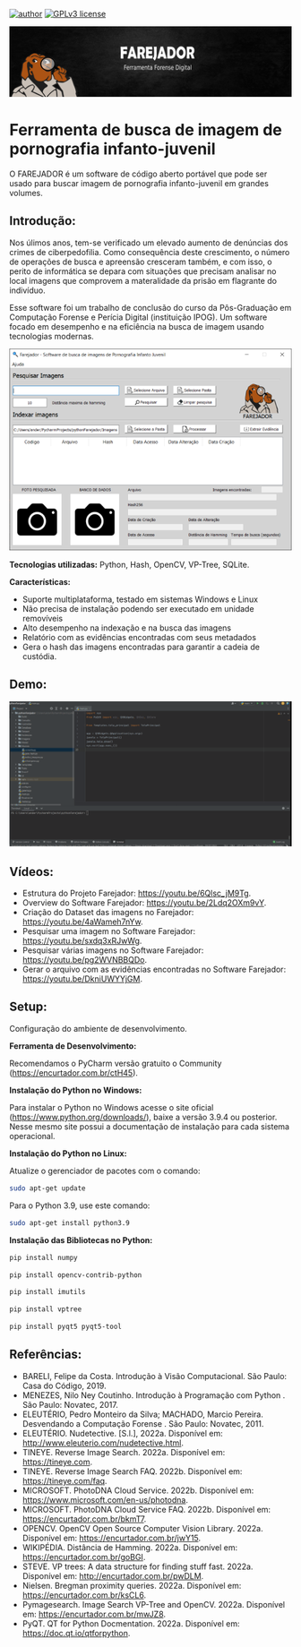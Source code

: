 [![author](https://img.shields.io/badge/author-andersonsantana-red.svg)](https://www.linkedin.com/in/anderson-santana-53a51a69) [![GPLv3 license](https://img.shields.io/badge/License-GPLv3-blue.svg)](http://perso.crans.org/besson/LICENSE.html)

<p align="center">
  <img src="banner.png" >
</p>

# Ferramenta de busca de imagem de pornografia infanto-juvenil


O FAREJADOR é um software de código aberto portável que pode ser usado para buscar imagem de pornografia infanto-juvenil em grandes volumes.

## Introdução:

Nos úlimos anos, tem-se verificado um elevado aumento de denúncias dos crimes de ciberpedofilia. Como consequência deste crescimento, o número de operações de busca e apreensão cresceram também, e com isso, o perito de informática se depara com situações que precisam analisar no local imagens que comprovem a materalidade da prisão em flagrante do indivíduo.

Esse software foi um trabalho de conclusão do curso da Pôs-Graduação em Computação Forense e Perícia Digital (instituição IPOG). Um software focado em desempenho e na eficiência na busca de imagem usando tecnologias modernas.

<p align="center">
  <img src="farejador.png?w=100">
</p>

**Tecnologias utilizadas:** Python, Hash, OpenCV, VP-Tree, SQLite.

**Características:**
* Suporte multiplataforma, testado em sistemas Windows e Linux
* Não precisa de instalação podendo ser executado em unidade removíveis
* Alto desempenho na indexação e na busca das imagens
* Relatório com as evidências encontradas com seus metadados
* Gera o hash das imagens encontradas para garantir a cadeia de custódia. 

## Demo:

![Watch the video](demo.gif)


## Vídeos:

* Estrutura do Projeto Farejador: https://youtu.be/6Qlsc_jM9Tg.
* Overview do Software Farejador: https://youtu.be/2Ldq2OXm9vY.
* Criação do Dataset das imagens no Farejador: https://youtu.be/4aWameh7nYw.
* Pesquisar uma imagem no Software Farejador: https://youtu.be/sxdq3xRJwWg.
* Pesquisar várias imagens no Software Farejador: https://youtu.be/pg2WVNBBQDo.
* Gerar o arquivo com as evidências encontradas no Software Farejador: https://youtu.be/DkniUWYYjGM.



## Setup:
Configuração do ambiente de desenvolvimento.

**Ferramenta de Desenvolvimento:**

Recomendamos o PyCharm versão gratuito o Community (https://encurtador.com.br/ctH45).

<b>Instalação do Python no Windows:</b>

Para instalar o Python no Windows acesse o site oficial (https://www.python.org/downloads/), baixe a versão 3.9.4 ou posterior. Nesse mesmo site possui a documentação de instalação para cada sistema operacional.

<b>Instalação do Python no Linux:</b>

Atualize o gerenciador de pacotes com o comando:
```sh
sudo apt-get update
```
Para o Python 3.9, use este comando:
```sh
sudo apt-get install python3.9
```

<b>Instalação das Bibliotecas no Python:</b>
```sh
pip install numpy
```
```sh
pip install opencv-contrib-python
```
```sh
pip install imutils
```
```sh
pip install vptree
```
```sh
pip install pyqt5 pyqt5-tool
```


## Referências:

* BARELI, Felipe da Costa. Introdução à Visão Computacional. São Paulo: Casa do Código, 2019.
* MENEZES, Nilo Ney Coutinho. Introdução à Programação com Python . São Paulo: Novatec, 2017.
* ELEUTÉRIO, Pedro Monteiro da Silva; MACHADO, Marcio Pereira. Desvendando a Computação Forense . São Paulo: Novatec, 2011.
* ELEUTÉRIO. Nudetective. [S.l.], 2022a. Disponível em: http://www.eleuterio.com/nudetective.html.
* TINEYE. Reverse Image Search. 2022a. Disponível em: https://tineye.com.
* TINEYE. Reverse Image Search FAQ. 2022b. Disponível em: https://tineye.com/faq.
* MICROSOFT. PhotoDNA Cloud Service. 2022b. Disponível em: https://www.microsoft.com/en-us/photodna.
* MICROSOFT. PhotoDNA Cloud Service FAQ. 2022b. Disponível em: https://encurtador.com.br/bkmT7.
* OPENCV. OpenCV Open Source Computer Vision Library. 2022a. Disponível em: https://encurtador.com.br/jwY15.
* WIKIPÉDIA. Distância de Hamming. 2022a. Disponível em: https://encurtador.com.br/goBGI.
* STEVE. VP trees: A data structure for finding stuff fast. 2022a. Disponível em: http://encurtador.com.br/pwDLM.
* Nielsen. Bregman proximity queries. 2022a. Disponível em: https://encurtador.com.br/ksCL6.
* Pymagesearch. Image Search VP-Tree and OpenCV. 2022a. Disponível em: https://encurtador.com.br/mwJZ8.
* PyQT. QT for Python Docmentation. 2022a. Disponível em: https://doc.qt.io/qtforpython.


